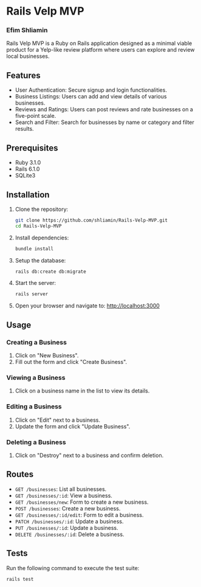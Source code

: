 
# Rails Velp MVP

### Efim Shliamin

Rails Velp MVP is a Ruby on Rails application designed as a minimal viable product for a Yelp-like review platform where users can explore and review local businesses.

## Features

- User Authentication: Secure signup and login functionalities.
- Business Listings: Users can add and view details of various businesses.
- Reviews and Ratings: Users can post reviews and rate businesses on a five-point scale.
- Search and Filter: Search for businesses by name or category and filter results.

## Prerequisites

- Ruby 3.1.0
- Rails 6.1.0
- SQLite3

## Installation

1. Clone the repository:
   ```bash
   git clone https://github.com/shliamin/Rails-Velp-MVP.git
   cd Rails-Velp-MVP
   ```

2. Install dependencies:
   ```bash
   bundle install
   ```

3. Setup the database:
   ```bash
   rails db:create db:migrate
   ```

4. Start the server:
   ```bash
   rails server
   ```

5. Open your browser and navigate to:
   [http://localhost:3000](http://localhost:3000)

## Usage

### Creating a Business
1. Click on "New Business".
2. Fill out the form and click "Create Business".

### Viewing a Business
1. Click on a business name in the list to view its details.

### Editing a Business
1. Click on "Edit" next to a business.
2. Update the form and click "Update Business".

### Deleting a Business
1. Click on "Destroy" next to a business and confirm deletion.

## Routes

- `GET /businesses`: List all businesses.
- `GET /businesses/:id`: View a business.
- `GET /businesses/new`: Form to create a new business.
- `POST /businesses`: Create a new business.
- `GET /businesses/:id/edit`: Form to edit a business.
- `PATCH /businesses/:id`: Update a business.
- `PUT /businesses/:id`: Update a business.
- `DELETE /businesses/:id`: Delete a business.

## Tests

Run the following command to execute the test suite:
```bash
rails test
```

